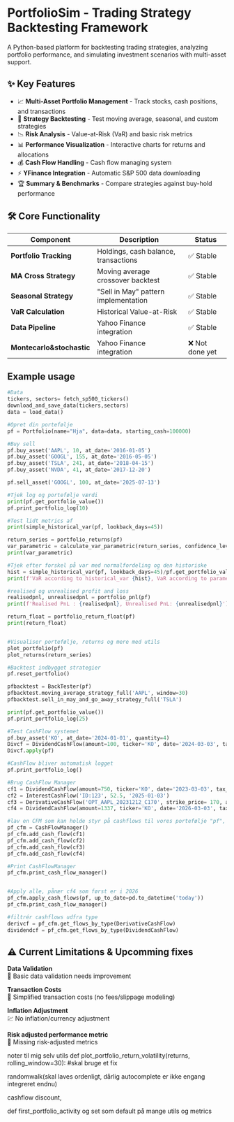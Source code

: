 # PortfolioSim - Trading Strategy Backtesting Framework
A Python-based platform for backtesting trading strategies, analyzing portfolio performance, and simulating investment scenarios with multi-asset support.

## ✨ Key Features

- 📈 **Multi-Asset Portfolio Management** - Track stocks, cash positions, and transactions  
- 🤖 **Strategy Backtesting** - Test moving average, seasonal, and custom strategies  
- 📉 **Risk Analysis** - Value-at-Risk (VaR) and basic risk metrics  
- 📊 **Performance Visualization** - Interactive charts for returns and allocations 
- 💰 **Cash Flow Handling** - Cash flow managing system 
- ⚡ **YFinance Integration** - Automatic S&P 500 data downloading  
- 🏆 **Summary & Benchmarks** - Compare strategies against buy-hold performance  

## 🛠 Core Functionality

| Component            | Description                              | Status       |
|----------------------|------------------------------------------|--------------|
| **Portfolio Tracking** | Holdings, cash balance, transactions   | ✅ Stable     |
| **MA Cross Strategy** | Moving average crossover backtest       | ✅ Stable     |
| **Seasonal Strategy** | "Sell in May" pattern implementation    | ✅ Stable     |
| **VaR Calculation**   | Historical Value-at-Risk                | ✅ Stable     |
| **Data Pipeline**     | Yahoo Finance integration               | ✅ Stable     |
| **Montecarlo&stochastic**     | Yahoo Finance integration       |  ❌ Not done yet   |


## Example usage
 ```python
#Data
tickers, sectors= fetch_sp500_tickers()
download_and_save_data(tickers,sectors)
data = load_data()

#Opret din portefølje
pf = Portfolio(name="Hja", data=data, starting_cash=100000)

#Buy sell
pf.buy_asset('AAPL', 10, at_date='2016-01-05')
pf.buy_asset('GOOGL', 155, at_date='2016-05-05')
pf.buy_asset('TSLA', 241, at_date='2018-04-15')
pf.buy_asset('NVDA', 41, at_date='2017-12-20')

pf.sell_asset('GOOGL', 100, at_date='2025-07-13') 

#Tjek log og portefølje værdi
print(pf.get_portfolio_value())
pf.print_portfolio_log(10)

#Test lidt metrics af
print(simple_historical_var(pf, lookback_days=45))

return_series = portfolio_returns(pf)
var_parametric = calculate_var_parametric(return_series, confidence_level=0.95)
print(var_parametric)

#Tjek efter forskel på var med normalfordeling og den historiske
hist = simple_historical_var(pf, lookback_days=45)/pf.get_portfolio_value()
print(f'VaR according to historical_var {hist}, VaR according to parametric approach {var_parametric}')

#realised og unrealised profit and loss
realisedpnl, unrealisedpnl = portfolio_pnl(pf)
print(f'Realised PnL : {realisedpnl}, Unrealised PnL: {unrealisedpnl}')

return_float = portfolio_return_float(pf)
print(return_float)


#Visualiser portefølje, returns og mere med utils
plot_portfolio(pf)
plot_returns(return_series)

#Backtest indbygget strategier
pf.reset_portfolio()

pfbacktest = BackTester(pf)
pfbacktest.moving_average_strategy_full('AAPL', window=30)
pfbacktest.sell_in_may_and_go_away_strategy_full('TSLA')

print(pf.get_portfolio_value())
pf.print_portfolio_log(25)

#Test CashFlow systemet
pf.buy_asset('KO', at_date='2024-01-01', quantity=4)
Divcf = DividendCashFlow(amount=100, ticker='KO', date='2024-03-03', tax_rate=0.27)
Divcf.apply(pf)

#CashFlow bliver automatisk logget
pf.print_portfolio_log()

#Brug CashFlow Manager
cf1 = DividendCashFlow(amount=750, ticker='KO', date='2023-03-03', tax_rate=0.27)
cf2 = InterestCashFlow('ID:123', 52.5, '2025-01-03')
cf3 = DerivativeCashFlow('OPT_AAPL_20231212_C170', strike_price= 170, amount=5734, date='2023-12-12')
cf4 = DividendCashFlow(amount=1337, ticker='KO', date='2026-03-03', tax_rate=0.27)

#lav en CFM som kan holde styr på cashflows til vores portefølje "pf", eller hvilken som helst anden.
pf_cfm = CashFlowManager()
pf_cfm.add_cash_flow(cf1)
pf_cfm.add_cash_flow(cf2)
pf_cfm.add_cash_flow(cf3)
pf_cfm.add_cash_flow(cf4)

#Print CashFlowManager
pf_cfm.print_cash_flow_manager()


#Apply alle, pånær cf4 som først er i 2026
pf_cfm.apply_cash_flows(pf, up_to_date=pd.to_datetime('today'))
pf_cfm.print_cash_flow_manager()

#filtrér cashflows udfra type
derivcf = pf_cfm.get_flows_by_type(DerivativeCashFlow)
dividendcf = pf_cfm.get_flows_by_type(DividendCashFlow)
``` 

## ⚠️ Current Limitations & Upcomming fixes
**Data Validation**         
🧩 Basic data validation needs improvement

**Transaction Costs**          
💸 Simplified transaction costs (no fees/slippage modeling)

**Inflation Adjustment**   
💹 No inflation/currency adjustment

**Risk adjusted performance metric**           
📐 Missing risk-adjusted metrics







noter til mig selv
utils
def plot_portfolio_return_volatility(returns, rolling_window=30):
    #skal bruge et fix

randomwalk(skal laves ordenligt, dårlig autocomplete er ikke engang integreret endnu)

cashflow discount, 

def first_portfolio_activity og set som default på mange utils og metrics

